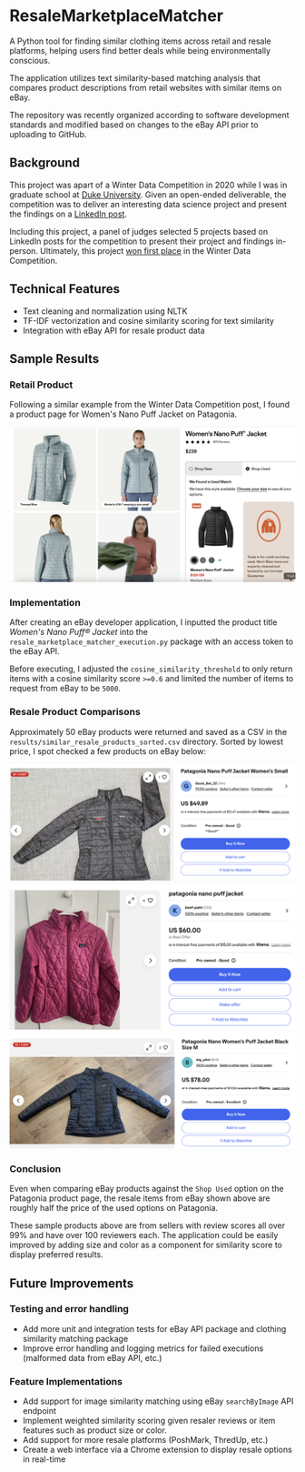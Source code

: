 # ResaleMarketplaceMatcher

A Python tool for finding similar clothing items across retail and resale platforms, helping users find better deals while being environmentally conscious.

The application utilizes text similarity-based matching analysis that compares product descriptions from retail websites with similar items on eBay.

The repository was recently organized according to software development standards and modified based on changes to the eBay API prior to uploading to GitHub.

## Background

This project was apart of a Winter Data Competition in 2020 while I was in graduate school at [Duke University](https://www.fuqua.duke.edu/programs/mqm-business-analytics). Given an open-ended deliverable, the competition was to deliver an interesting data science project and present the findings on a [LinkedIn post](https://www.linkedin.com/pulse/exploring-resale-marketplace-online-max-gordon/). 

Including this project, a panel of judges selected 5 projects based on LinkedIn posts for the competition to present their project and findings in-person. Ultimately, this project [won first place](https://www.linkedin.com/posts/eric-soden_mike-activity-6628517267023937536-t-7K?utm_source=social_share_send&utm_medium=member_desktop_web&rcm=ACoAAB4dAnAB7cCvi-FvbatYDzZz8hB3-KPGsKQ) in the Winter Data Competition.


## Technical Features
- Text cleaning and normalization using NLTK
- TF-IDF vectorization and cosine similarity scoring for text similarity
- Integration with eBay API for resale product data


## Sample Results

### Retail Product
Following a similar example from the Winter Data Competition post, I found a product page for Women's Nano Puff Jacket on Patagonia. 

![Retail Patagonia Website - Women's Nano Puff Jacket](results/retail_patagonia_product.png)

### Implementation 
After creating an eBay developer application, I inputted the product title *Women's Nano Puff® Jacket* into the `resale_marketplace_matcher_execution.py` package with an access token to the eBay API. 

Before executing, I adjusted the `cosine_similarity_threshold` to only return items with a cosine similarity score `>=0.6` and limited the number of items to request from eBay to be `5000`. 

### Resale Product Comparisons
Approximately 50 eBay products were returned and saved as a CSV in the `results/similar_resale_products_sorted.csv` directory. Sorted by lowest price, I spot checked a few products on eBay below:

![EBay Product 1](results/resale_ebay_product_1.png)
![EBay Product 2](results/resale_ebay_product_2.png)
![EBay Product 3](results/resale_ebay_product_3.png)

### Conclusion
Even when comparing eBay products against the `Shop Used` option on the Patagonia product page, the resale items from eBay shown above are roughly half the price of the used options on Patagonia. 

These sample products above are from sellers with review scores all over 99% and have over 100 reviewers each. The application could be easily improved by adding size and color as a component for similarity score to display preferred results. 


## Future Improvements

### Testing and error handling
- Add more unit and integration tests for eBay API package and clothing similarity matching package
- Improve error handling and logging metrics for failed executions (malformed data from eBay API, etc.)


### Feature Implementations
- Add support for image similarity matching using eBay `searchByImage` API endpoint
- Implement weighted similarity scoring given resaler reviews or item features such as product size or color. 
- Add support for more resale platforms (PoshMark, ThredUp, etc.)
- Create a web interface via a Chrome extension to display resale options in real-time